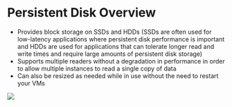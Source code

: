 # Persistent Disk Overview

* Provides block storage on SSDs and HDDs (SSDs are often used for low-latency applications where persistent disk performance is important and HDDs are used for applications that can tolerate longer read and write times and require large amounts of persistent disk storage)
* Supports multiple readers without a degradation in performance in order to allow multiple instances to read a single copy of data
* Can also be resized as needed while in use without the need to restart your VMs

![](https://github.com/JonmarCorpuz/SecondBrain/blob/main/Assets/Whitespace.png)

